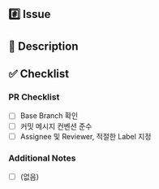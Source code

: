 ## :hash: Issue

<!-- 이슈 번호를 작성해 주세요. - close #을 입력하면 이슈 번호가 나타납니다. -->

## :memo: Description

<!-- PR 내용을 불렛 형식으로 자세하게 작성해 주세요. -->

## :white_check_mark: Checklist

### PR Checklist

<!-- PR이 다음 요구 사항을 충족하는지 확인하세요. -->

- [ ] Base Branch 확인
- [ ] 커밋 메시지 컨벤션 준수
- [ ] Assignee 및 Reviewer, 적절한 Label 지정

### Additional Notes

<!-- 추가 사항이 있을 경우, 작성해 주세요. -->

- [ ] (없음)
